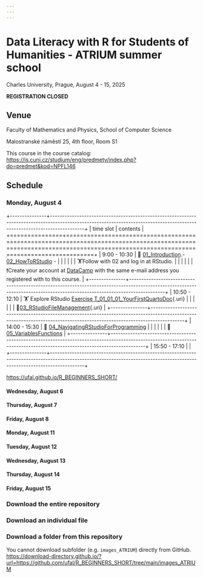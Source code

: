 ```yaml
---
---
---
```


# Data Literacy with R for Students of Humanities - ATRIUM summer school

Charles University, Prague, August 4 - 15, 2025

**REGISTRATION CLOSED**

## Venue

Faculty of Mathematics and Physics, School of Computer Science

Malostranské náměstí 25, 4th floor, Room S1

This course in the course catalog: <https://is.cuni.cz/studium/eng/predmety/index.php?do=predmet&kod=NPFL146>

## Schedule

### Monday, August 4

+---------------+--------------------------------------------------------------------------------------------------------------------------------------------------------------------------+
| time slot     | contents                                                                                                                                                                 |
+===============+==========================================================================================================================================================================+
| 9:00 - 10:30  | 🧭 [01_Introduction](https://ufal.github.io/R_BEGINNERS_SHORT/01_Introduction.html).- [02_HowToRStudio](https://ufal.github.io/R_BEGINNERS_SHORT/02_HowToRStudio.html) - |
|               |                                                                                                                                                                          |
|               | 🏋️Follow with 02 and log in at RStudio.                                                                                                                                  |
|               |                                                                                                                                                                          |
|               | ❗Create your account at [DataCamp]([https://www.datacamp.com/users/sign_up](#0)) with the same e-mail address you registered with to this course.                       |
+---------------+--------------------------------------------------------------------------------------------------------------------------------------------------------------------------+
| 10:50 - 12:10 | 🏋️ Explore RStudio [Exercise T_01_01_01_YourFirstQuartoDoc](https://ufal.github.io/R_BEGINNERS_SHORT/EXERCISES/T_01_01_01_YourFirstQuartoDoc.html){.uri}                 |
|               |                                                                                                                                                                          |
|               | 🧭[03_RStudioFileManagement](https://ufal.github.io/R_BEGINNERS_SHORT/03_RStudioFileManagement.html){.uri}                                                               |
+---------------+--------------------------------------------------------------------------------------------------------------------------------------------------------------------------+
| 14:00 - 15:30 | 🧭 [04_NavigatingRStudioForProgramming](https://ufal.github.io/R_BEGINNERS_SHORT/04_NavigatingRStudioForProgramming.html)                                                |
|               |                                                                                                                                                                          |
|               | 🧭[05_VariablesFunctions](https://ufal.github.io/R_BEGINNERS_SHORT/05_VariablesFunctions.html)                                                                           |
+---------------+--------------------------------------------------------------------------------------------------------------------------------------------------------------------------+
| 15:50 - 17:10 |                                                                                                                                                                          |
+---------------+--------------------------------------------------------------------------------------------------------------------------------------------------------------------------+

https://ufal.github.io/R_BEGINNERS_SHORT/

#### Wednesday, August 6

#### Thursday, August 7

#### Friday, August 8

#### Monday, August 11

#### Tuesday, August 12

#### Wednesday, August 13

#### Thursday, August 14

#### Friday, August 15

### Download the entire repository

### Download an individual file

### Download a folder from this repository

You cannot download subfolder (e.g. `images_ATRIUM`) directly from GitHub. <https://download-directory.github.io/?url=https://github.com/ufal/R_BEGINNERS_SHORT/tree/main/images_ATRIUM>
